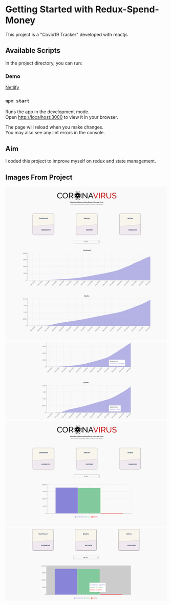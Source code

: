 # Getting Started with Redux-Spend-Money

This project is a "Covid19 Tracker" developed with reactjs

## Available Scripts

In the project directory, you can run:

### Demo

[Netlify](https://c2019tracker.netlify.app/)

### `npm start`

Runs the app in the development mode.\
Open [http://localhost:3000](http://localhost:3000) to view it in your browser.

The page will reload when you make changes.\
You may also see any lint errors in the console.

## Aim

I coded this project to improve myself on redux and state management.

## Images From Project

![Image 1](/images/1.png?raw=true "First")
![Image 2](/images/2.png?raw=true "Second")
![Image 2](/images/3.png?raw=true "Third")
![Image 2](/images/4.png?raw=true "Fourth")
